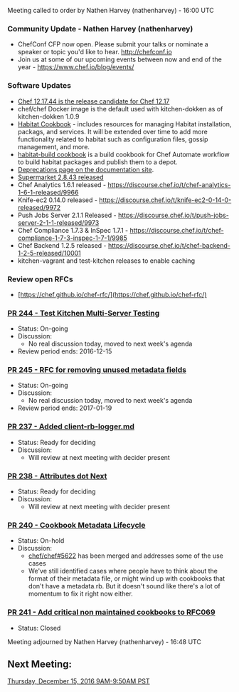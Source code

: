 Meeting called to order by Nathen Harvey (nathenharvey) -  16:00 UTC

### Community Update - Nathen Harvey (nathenharvey)

* ChefConf CFP now open.  Please submit your talks or nominate a speaker or topic you'd like to hear. http://chefconf.io
* Join us at some of our upcoming events between now and end of the year - https://www.chef.io/blog/events/

### Software Updates

* [Chef 12.17.44 is the release candidate for Chef 12.17](https://discourse.chef.io/t/pre-release-announcement-chef-12-17-44/9999)
* chef/chef Docker image is the default used with kitchen-dokken as of kitchen-dokken 1.0.9
* [Habitat Cookbook](https://supermarket.chef.io/cookbooks/habitat) -  includes resources for managing Habitat installation, packags, and services. It will be extended over time to add more functionality related to habitat such as configuration files, gossip management, and more.
* [habitat-build cookbook](https://github.com/chef-cookbooks/habitat-build) is a build cookbook for Chef Automate workflow to build habitat packages and publish them to a depot.
* [Deprecations page on the documentation site](https://docs.chef.io/chef_deprecations_client.html).
* [Supermarket 2.8.43 released](https://discourse.chef.io/t/supermarket-2-8-43-released/9983)
* Chef Analytics 1.6.1 released - https://discourse.chef.io/t/chef-analytics-1-6-1-released/9966
* Knife-ec2 0.14.0 released - https://discourse.chef.io/t/knife-ec2-0-14-0-released/9972
* Push Jobs Server 2.1.1 Released - https://discourse.chef.io/t/push-jobs-server-2-1-1-released/9973
* Chef Compliance 1.7.3 & InSpec 1.7.1 - https://discourse.chef.io/t/chef-compliance-1-7-3-inspec-1-7-1/9985
* Chef Backend 1.2.5 released - https://discourse.chef.io/t/chef-backend-1-2-5-released/10001
* kitchen-vagrant and test-kitchen releases to enable caching

### Review open RFCs

* [https://chef.github.io/chef-rfc/](https://chef.github.io/chef-rfc/)

### [PR 244 - Test Kitchen Multi-Server Testing](https://github.com/chef/chef-rfc/pull/244)
* Status:  On-going
* Discussion:
  * No real discussion today, moved to next week's agenda
* Review period ends:  2016-12-15

### [PR 245 - RFC for removing unused metadata fields](https://github.com/chef/chef-rfc/pull/245)
* Status:  On-going
* Discussion:
  * No real discussion today, moved to next week's agenda
* Review period ends:  2017-01-19

### [PR 237 - Added client-rb-logger.md](https://github.com/chef/chef-rfc/pull/237/)
* Status:  Ready for deciding
* Discussion:
  * Will review at next meeting with decider present

### [PR 238 - Attributes dot Next](https://github.com/chef/chef-rfc/pull/238)
* Status:  Ready for deciding
* Discussion:
  * Will review at next meeting with decider present

### [PR 240 - Cookbook Metadata Lifecycle](https://github.com/chef/chef-rfc/pull/240)

* Status:  On-hold
* Discussion:
  * [chef/chef#5622](https://github.com/chef/chef/pull/5622) has been merged and addresses some of the use cases
  * We've still identified cases where people have to think about the format of their metadata file, or might wind up with cookbooks that don't have a metadata.rb.  But it doesn't sound like there's a lot of momentum to fix it right now either.

### [PR 241 - Add critical non maintained cookbooks to RFC069](https://github.com/chef/chef-rfc/pull/241)

* Status:  Closed

Meeting adjourned by Nathen Harvey (nathenharvey) -  16:48 UTC

## Next Meeting:

[Thursday, December 15, 2016 9AM-9:50AM PST](http://everytimezone.com/#2016-12-15,240,cn3)
